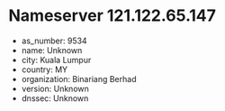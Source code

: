 # Nameserver 121.122.65.147

* as_number: 9534
* name: Unknown
* city: Kuala Lumpur
* country: MY
* organization: Binariang Berhad
* version: Unknown
* dnssec: Unknown

